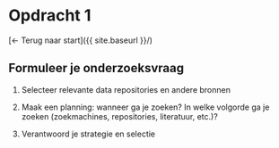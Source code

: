 # Opdracht 1

[← Terug naar start]({{ site.baseurl }}/)

## Formuleer je onderzoeksvraag

1. Selecteer relevante data repositories en andere bronnen
   
3. Maak een planning: wanneer ga je zoeken? In welke volgorde ga je zoeken (zoekmachines, repositories, literatuur, etc.)?
   
5. Verantwoord je strategie en selectie

